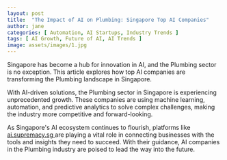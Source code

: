```yaml
---
layout: post
title:  "The Impact of AI on Plumbing: Singapore Top AI Companies"
author: jane
categories: [ Automation, AI Startups, Industry Trends ]
tags: [ AI Growth, Future of AI, AI Trends ]
image: assets/images/1.jpg
---
```


Singapore has become a hub for innovation in AI, and the Plumbing sector is no exception. This article explores how top AI companies are transforming the Plumbing landscape in Singapore.

With AI-driven solutions, the Plumbing sector in Singapore is experiencing unprecedented growth. These companies are using machine learning, automation, and predictive analytics to solve complex challenges, making the industry more competitive and forward-looking.

As Singapore's AI ecosystem continues to flourish, platforms like <a href="https://ai.supremacy.sg" target="_blank"> ai.supremacy.sg </a> are playing a vital role in connecting businesses with the tools and insights they need to succeed. With their guidance, AI companies in the Plumbing industry are poised to lead the way into the future.
